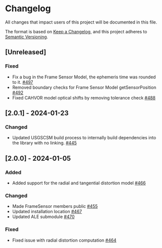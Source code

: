 # Changelog

All changes that impact users of this project will be documented in this file.

The format is based on [Keep a Changelog](https://keepachangelog.com/en/1.0.0/),
and this project adheres to [Semantic Versioning](https://semver.org/spec/v2.0.0.html).

<!---
This document is intended for users of the applications and API. Changes to things
like tests should not be noted in this document.

When updating this file for a PR, add an entry for your change under Unreleased
and one of the following headings:
 - Added - for new features.
 - Changed - for changes in existing functionality.
 - Deprecated - for soon-to-be removed features.
 - Removed - for now removed features.
 - Fixed - for any bug fixes.
 - Security - in case of vulnerabilities.

If the heading does not yet exist under Unreleased, then add it as a 3rd heading,
with three #.


When preparing for a public release candidate add a new 2nd heading, with two #, under
Unreleased with the version number and the release date, in year-month-day
format. Then, add a link for the new version at the bottom of this document and
update the Unreleased link so that it compares against the latest release tag.


When preparing for a bug fix release create a new 2nd heading above the Fixed
heading to indicate that only the bug fixes and security fixes are in the bug fix
release.
-->

## [Unreleased]

### Fixed
- Fix a bug in the Frame Sensor Model, the ephemeris time was rounded to it. [#497](https://github.com/DOI-USGS/usgscsm/pull/497)
- Removed boundary checks for Frame Sensor Model getSensorPosition [#492](https://github.com/DOI-USGS/usgscsm/pull/492)
- Fixed CAHVOR model optical shifts by removing tolerance check [#488](https://github.com/DOI-USGS/usgscsm/issues/488)

## [2.0.1] - 2024-01-23

### Changed
- Updated USGSCSM build process to internally build dependencies into the library with no linking. [#445](https://github.com/DOI-USGS/usgscsm/pull/445)

## [2.0.0] - 2024-01-05

### Added
- Added support for the radial and tangential distortion model [#466](https://github.com/DOI-USGS/usgscsm/pull/466)

### Changed
- Made FrameSensor members public [#455](https://github.com/DOI-USGS/usgscsm/pull/455)
- Updated installation location [#467](https://github.com/DOI-USGS/usgscsm/pull/467) 
- Updated ALE submodule [#470](https://github.com/DOI-USGS/usgscsm/pull/470)

### Fixed
- Fixed issue with radial distortion computation [#464](https://github.com/DOI-USGS/usgscsm/pull/464)
